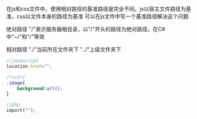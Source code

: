 在js和css文件中，使用相对路径的基准路径是完全不同。js以宿主文件路径为基准，css以文件本身的路径为基准
可以在js文件中写一个基准路径解决这个问题

绝对路径
"/"表示服务器根目录，以"/"开头的路径为绝对路径。在C#中"~/"和"/"等效

相对路径
"./"当前所在文件夹下
"../"上级文件夹下
```javascript
//javascript
location.href="";
```

```css
/*css*/
.image{
	background:url();
}
```

```php
//php
import("");
```